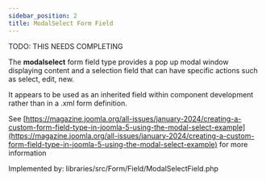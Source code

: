 ```yaml
---
sidebar_position: 2
title: ModalSelect Form Field
---
```


TODO: THIS NEEDS COMPLETING

The **modalselect** form field type provides a pop up modal window displaying content and a selection field that can have specific actions such as select, edit, new.

It appears to be used as an inherited field within component development rather than in a .xml form definition.

See [https://magazine.joomla.org/all-issues/january-2024/creating-a-custom-form-field-type-in-joomla-5-using-the-modal-select-example](https://magazine.joomla.org/all-issues/january-2024/creating-a-custom-form-field-type-in-joomla-5-using-the-modal-select-example) for more information

Implemented by: libraries/src/Form/Field/ModalSelectField.php

